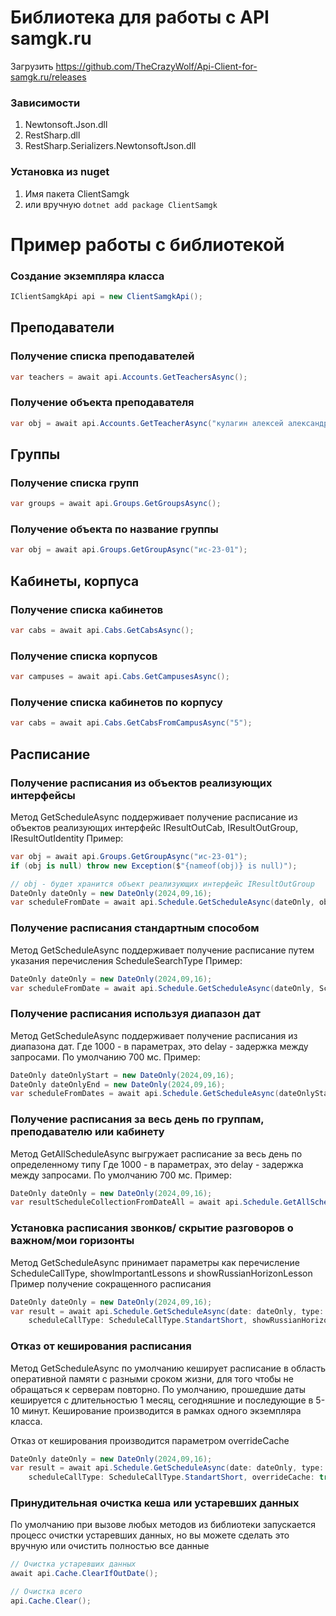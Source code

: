 # Библиотека для работы с API samgk.ru

Загрузить https://github.com/TheCrazyWolf/Api-Client-for-samgk.ru/releases

### Зависимости
1. Newtonsoft.Json.dll
2. RestSharp.dll
3. RestSharp.Serializers.NewtonsoftJson.dll

### Установка из nuget
1. Имя пакета ClientSamgk
2. или вручную
``
dotnet add package ClientSamgk 
``

# Пример работы с библиотекой

### Создание экземпляра класса
```csharp
IClientSamgkApi api = new ClientSamgkApi();
```

## Преподаватели
### Получение списка преподавателей
```csharp
var teachers = await api.Accounts.GetTeachersAsync();
```
### Получение объекта преподавателя
```csharp
var obj = await api.Accounts.GetTeacherAsync("кулагин алексей александрович");
```

## Группы
### Получение списка групп
```csharp
var groups = await api.Groups.GetGroupsAsync();
```

### Получение объекта по название группы
```csharp
var obj = await api.Groups.GetGroupAsync("ис-23-01");
```

## Кабинеты, корпуса
### Получение списка кабинетов
```csharp
var cabs = await api.Cabs.GetCabsAsync();
```

### Получение списка корпусов
```csharp
var campuses = await api.Cabs.GetCampusesAsync();
```

### Получение списка кабинетов по корпусу
```csharp
var cabs = await api.Cabs.GetCabsFromCampusAsync("5");
```

## Расписание

### Получение расписания из объектов реализующих интерфейсы
Метод GetScheduleAsync поддерживает получение расписание из объектов
реализующих интерфейс IResultOutCab, IResultOutGroup, IResultOutIdentity
Пример:
```csharp
var obj = await api.Groups.GetGroupAsync("ис-23-01"); 
if (obj is null) throw new Exception($"{nameof(obj)} is null)");

// obj - будет хранится объект реализующих интерфейс IResultOutGroup
DateOnly dateOnly = new DateOnly(2024,09,16);
var scheduleFromDate = await api.Schedule.GetScheduleAsync(dateOnly, obj);
```

### Получение расписания стандартным способом
Метод GetScheduleAsync поддерживает получение расписание путем указания
перечисления ScheduleSearchType
Пример:
```csharp
DateOnly dateOnly = new DateOnly(2024,09,16);
var scheduleFromDate = await api.Schedule.GetScheduleAsync(dateOnly, ScheduleSearchType.Employee, 2294);
```

### Получение расписания используя диапазон дат
Метод GetScheduleAsync поддерживает получение расписания из диапазона дат. Где 1000 - в параметрах, это delay - задержка
между запросами. По умолчанию 700 мс.
Пример:
```csharp
DateOnly dateOnlyStart = new DateOnly(2024,09,16);
DateOnly dateOnlyEnd = new DateOnly(2024,09,16);
var scheduleFromDates = await api.Schedule.GetScheduleAsync(dateOnlyStart, dateOnlyEnd, ScheduleSearchType.Employee, 2294, 1000);
```

### Получение расписания за весь день по группам, преподавателю или кабинету
Метод GetAllScheduleAsync выгружает расписание за весь день по определенному типу
Где 1000 - в параметрах, это delay - задержка
между запросами. По умолчанию 700 мс.
Пример:
```csharp
DateOnly dateOnly = new DateOnly(2024,09,16);
var resultScheduleCollectionFromDateAll = await api.Schedule.GetAllScheduleAsync(dateOnly, ScheduleSearchType.Employee, 1000);
```


### Установка расписания звонков/ скрытие разговоров о важном/мои горизонты
Метод GetScheduleAsync принимает параметры как перечисление ScheduleCallType, showImportantLessons и showRussianHorizonLesson
Пример получение сокращенного расписания
```csharp
DateOnly dateOnly = new DateOnly(2024,09,16);
var result = await api.Schedule.GetScheduleAsync(date: dateOnly, type: ScheduleSearchType.Employee, id: 2288, 
    scheduleCallType: ScheduleCallType.StandartShort, showRussianHorizonLesson: true, showImportantLessons: true);
```

### Отказ от кеширования расписания
Метод GetScheduleAsync по умолчанию кеширует расписание в область оперативной памяти с разными сроком жизни, 
для того чтобы не обращаться к серверам повторно. По умолчанию, прошедшие даты кешируется с длительностью 1 месяц, сегодняшние
и последующие в 5-10 минут. Кеширование производится в рамках одного экземпляра класса.

Отказ от кеширования производится параметром overrideCache
```csharp
DateOnly dateOnly = new DateOnly(2024,09,16);
var result = await api.Schedule.GetScheduleAsync(date: dateOnly, type: ScheduleSearchType.Employee, id: 2288, 
    scheduleCallType: ScheduleCallType.StandartShort, overrideCache: true);
```


### Принудительная очистка кеша или устаревших данных
По умолчанию при вызове любых методов из библиотеки запускается процесс очистки
устаревших данных, но вы можете сделать это вручную или очистить полностью все данные
```csharp
// Очистка устаревших данных
await api.Cache.ClearIfOutDate();

// Очистка всего
api.Cache.Clear();
```